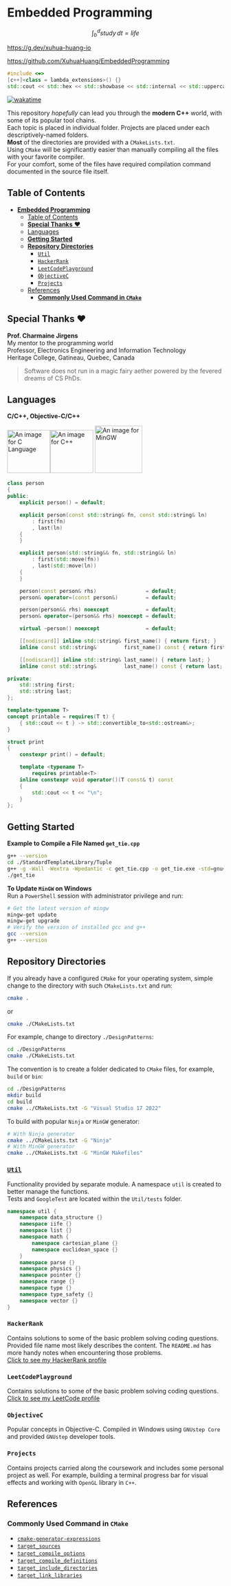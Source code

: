 # **Embedded Programming**

$$\int_b^d study \,dt= life$$

<https://g.dev/xuhua-huang-io>

<https://github.com/XuhuaHuang/EmbeddedProgramming>

```cpp
#include <❤>
[c++]<class = lambda_extensions>() {}
std::cout << std::hex << std::showbase << std::internal << std::uppercase << std::setfill('0') << std::setw(8)
```

<!-- Link Definitions for Wakatime -->
[Wakatime Logo Link]: https://wakatime.com/badge/user/f89598ea-6723-481b-a51b-6323e54a3c5c/project/0645c716-822f-4ba1-a897-04cf5a3fbbfb.svg
[Wakatime Info Link]: https://wakatime.com/badge/user/f89598ea-6723-481b-a51b-6323e54a3c5c/project/0645c716-822f-4ba1-a897-04cf5a3fbbfb?style=flat

[![wakatime][Wakatime Logo Link]][Wakatime Info Link]

This repository _hopefully_ can lead you through the **modern C++** world, with some of its popular tool chains. <br>
Each topic is placed in individual folder. Projects are placed under each descriptively-named folders. <br>
**Most** of the directories are provided with a `CMakeLists.txt`. <br>
Using `CMake` will be significantly easier than manually compiling all the files with your favorite compiler. <br>
For your comfort, some of the files have required compilation command documented in the source file itself.

## Table of Contents

- [**Embedded Programming**](#embedded-programming)
  - [Table of Contents](#table-of-contents)
  - [**Special Thanks** ❤](#special-thanks-)
  - [Languages](#languages)
  - [**Getting Started**](#getting-started)
  - [**Repository Directories**](#repository-directories)
    - [`Util`](#util)
    - [`HackerRank`](#hackerrank)
    - [`LeetCodePlayground`](#leetcodeplayground)
    - [`ObjectiveC`](#objectivec)
    - [`Projects`](#projects)
  - [References](#references)
    - [**Commonly Used Command in `CMake`**](#commonly-used-command-in-cmake)

## **Special Thanks** ❤

**Prof. Charmaine Jirgens** <br>
My mentor to the programming world <br>
Professor, Electronics Engineering and Information Technology <br>
Heritage College, Gatineau, Quebec, Canada

> Software does not run in a magic fairy aether powered by the fevered dreams of CS PhDs.

## Languages

**C/C++, Objective-C/C++**

<img src="Settings/images/c_logo.png" alt="An image for C Language" width="100"/><img src="Settings/images/cpp_logo.png" alt="An image for C++" width="100"/>   <img src="Settings/images/mingw_logo.png" alt="An image for MinGW" width="110"/>

```C++
class person
{
public:
    explicit person() = default;

    explicit person(const std::string& fn, const std::string& ln)
        : first(fn)
        , last(ln)
    {
    }

    explicit person(std::string&& fn, std::string&& ln)
        : first(std::move(fn))
        , last(std::move(ln))
    {
    }

    person(const person& rhs)                = default;
    person& operator=(const person&)         = default;

    person(person&& rhs) noexcept            = default;
    person& operator=(person&& rhs) noexcept = default;

    virtual ~person() noexcept               = default;

    [[nodiscard]] inline std::string& first_name() { return first; }
    inline const std::string&         first_name() const { return first; }

    [[nodiscard]] inline std::string& last_name() { return last; }
    inline const std::string&         last_name() const { return last; }

private:
    std::string first;
    std::string last;
};

template<typename T>
concept printable = requires(T t) {
    { std::cout << t } -> std::convertible_to<std::ostream&>;
}

struct print
{
    constexpr print() = default;

    template <typename T>
        requires printable<T>
    inline constexpr void operator()(T const& t) const
    {
        std::cout << t << "\n";
    }
};
```

## **Getting Started**

**Example to Compile a File Named `get_tie.cpp`**

```Bash
g++ --version
cd ./StandardTemplateLibrary/Tuple
g++ -g -Wall -Wextra -Wpedantic -c get_tie.cpp -o get_tie.exe -std=gnu++2b
./get_tie
```

**To Update `MinGW` on Windows** <br>
Run a `PowerShell` session with administrator privilege and run:

```Bash
# Get the latest version of mingw
mingw-get update
mingw-get upgrade
# Verify the version of installed gcc and g++
gcc --version
g++ --version
```

## **Repository Directories**

If you already have a configured `CMake` for your operating system, simple change to the directory with such `CMakeLists.txt` and run:<br>

```Bash
cmake .
```

or

```Bash
cmake ./CMakeLists.txt
```

For example, change to directory `./DesignPatterns`:

```Bash
cd ./DesignPatterns
cmake ./CMakeLists.txt
```

The convention is to create a folder dedicated to `CMake` files, for example, `build` or `bin`:

```Bash
cd ./DesignPatterns
mkdir build
cd build
cmake ../CMakeLists.txt -G "Visual Studio 17 2022"
```

To build with popular `Ninja` or `MinGW` generator:

```Bash
# With Ninja generator
cmake ../CMakeLists.txt -G "Ninja"
# With MinGW generator
cmake ../CMakeLists.txt -G "MinGW Makefiles"
```

### [`Util`](./Util/)

Functionality provided by separate module. A namespace `util` is created to better manage the functions.<br>
Tests and `GoogleTest` are located within the `Util/tests` folder.

```C++
namespace util {
    namespace data_structure {}
    namespace iife {}
    namespace list {}
    namespace math {
        namespace cartesian_plane {}
        namespace euclidean_space {}
    }
    namespace parse {}
    namespace physics {}
    namespace pointer {}
    namespace range {}
    namespace type {}
    namespace type_safety {}
    namespace vector {}
}
```

### `HackerRank`

Contains solutions to some of the basic problem solving coding questions. Provided file name most likely describes the content.
The `README.md` has more handy notes when encountering those problems.  
[Click to see my HackerRank profile](https://www.hackerrank.com/XuhuaHuang?hr_r=1)

### `LeetCodePlayground`

Contains solutions to some of the basic problem solving coding questions.  
[Click to see my LeetCode profile](https://leetcode.com/XuhuaHuang/)

### `ObjectiveC`

Popular concepts in Objective-C.
Compiled in Windows using `GNUstep Core` and provided `GNUstep` developer tools.

### `Projects`

Contains projects carried along the coursework and includes some personal project as well.
For example, building a terminal progress bar for visual effects and working with `OpenGL` library in `C++`.

## References

### **Commonly Used Command in `CMake`**

- [`cmake-generator-expressions`](https://cmake.org/cmake/help/latest/manual/cmake-generator-expressions.7.html)
- [`target_sources`](https://cmake.org/cmake/help/latest/command/target_sources.html)
- [`target_compile_options`](https://cmake.org/cmake/help/latest/command/target_compile_options.html)
- [`target_compile_definitions`](https://cmake.org/cmake/help/latest/command/target_compile_definitions.html)
- [`target_include_directories`](https://cmake.org/cmake/help/latest/command/target_include_directories.html)
- [`target_link_libraries`](https://cmake.org/cmake/help/latest/command/target_link_libraries.html)

